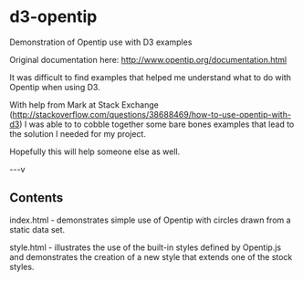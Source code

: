 # d3-opentip
Demonstration of Opentip use with D3 examples

Original documentation here: http://www.opentip.org/documentation.html

It was difficult to find examples that helped me understand what to do with
Opentip when using D3.

With help from Mark at Stack Exchange 
(http://stackoverflow.com/questions/38688469/how-to-use-opentip-with-d3)
I was able to to cobble together some bare bones examples that lead to the
solution I needed for my project.

Hopefully this will help someone else as well.

 ---v
 
## Contents

index.html - demonstrates simple use of Opentip with circles drawn from
a static data set.

style.html - illustrates the use of the built-in styles defined by
Opentip.js and demonstrates the creation of a new style that extends
one of the stock styles.

 
